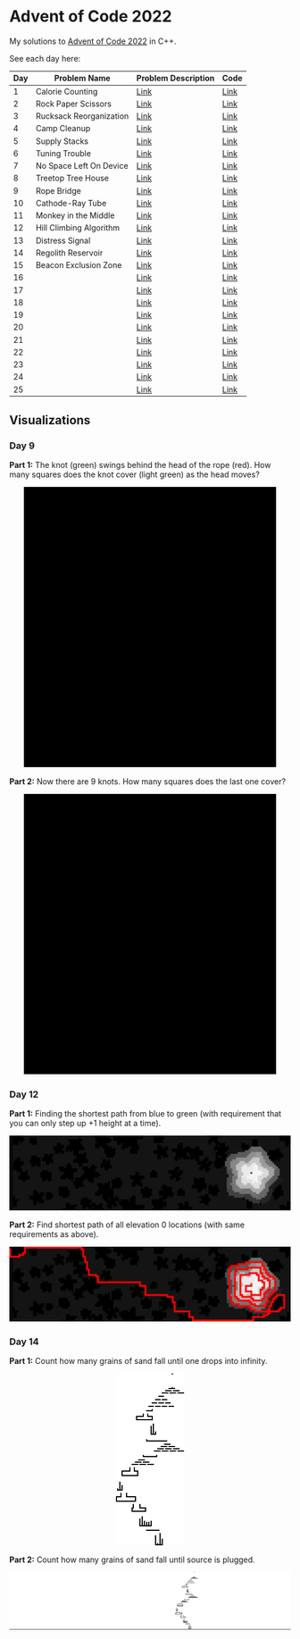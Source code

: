 # Advent of Code 2022

My solutions to [Advent of Code 2022](https://adventofcode.com/2022) in C++. 

See each day here:

| Day | Problem Name | Problem Description | Code |
| --- | ------------ | ------------------- | ---- |
| 1 | Calorie Counting | [Link](https://adventofcode.com/2022/day/1) | [Link](src/dec01.cc) |
| 2 | Rock Paper Scissors | [Link](https://adventofcode.com/2022/day/2) | [Link](src/dec02.cc) |
| 3 | Rucksack Reorganization | [Link](https://adventofcode.com/2022/day/3) | [Link](src/dec03.cc) |
| 4 | Camp Cleanup | [Link](https://adventofcode.com/2022/day/4) | [Link](src/dec04.cc) |
| 5 | Supply Stacks | [Link](https://adventofcode.com/2022/day/5) | [Link](src/dec05.cc) |
| 6 | Tuning Trouble | [Link](https://adventofcode.com/2022/day/6) | [Link](src/dec06.cc) |
| 7 | No Space Left On Device | [Link](https://adventofcode.com/2022/day/7) | [Link](src/dec07.cc) |
| 8 | Treetop Tree House | [Link](https://adventofcode.com/2022/day/8) | [Link](src/dec08.cc) |
| 9 | Rope Bridge | [Link](https://adventofcode.com/2022/day/9) | [Link](src/dec09.cc) |
| 10 | Cathode-Ray Tube | [Link](https://adventofcode.com/2022/day/10) | [Link](src/dec10.cc) |
| 11 | Monkey in the Middle | [Link](https://adventofcode.com/2022/day/11) | [Link](src/dec11.cc) |
| 12 | Hill Climbing Algorithm | [Link](https://adventofcode.com/2022/day/12) | [Link](src/dec12.cc) |
| 13 | Distress Signal | [Link](https://adventofcode.com/2022/day/13) | [Link](src/dec13.cc) |
| 14 | Regolith Reservoir | [Link](https://adventofcode.com/2022/day/14) | [Link](src/dec14.cc) |
| 15 | Beacon Exclusion Zone | [Link](https://adventofcode.com/2022/day/15) | [Link](src/dec15.cc) |
| 16 |  | [Link](https://adventofcode.com/2022/day/16) | [Link](src/dec16.cc) |
| 17 |  | [Link](https://adventofcode.com/2022/day/17) | [Link](src/dec17.cc) |
| 18 |  | [Link](https://adventofcode.com/2022/day/18) | [Link](src/dec18.cc) |
| 19 |  | [Link](https://adventofcode.com/2022/day/19) | [Link](src/dec19.cc) |
| 20 |  | [Link](https://adventofcode.com/2022/day/20) | [Link](src/dec20.cc) |
| 21 |  | [Link](https://adventofcode.com/2022/day/21) | [Link](src/dec21.cc) |
| 22 |  | [Link](https://adventofcode.com/2022/day/22) | [Link](src/dec22.cc) |
| 23 |  | [Link](https://adventofcode.com/2022/day/23) | [Link](src/dec23.cc) |
| 24 |  | [Link](https://adventofcode.com/2022/day/24) | [Link](src/dec24.cc) |
| 25 |  | [Link](https://adventofcode.com/2022/day/25) | [Link](src/dec25.cc) |


## Visualizations

### Day 9
__Part 1:__ The knot (green) swings behind the head of the rope (red). How many squares does the knot cover
(light green) as the head moves?

<p align="center"><img alt="Dec 9 2022 Part 1" src="figs/dec09/part1.gif" /></p>

__Part 2:__ Now there are 9 knots. How many squares does the last one cover?

<p align="center"><img alt="Dec 9 2022 Part 2" src="figs/dec09/part2.gif" /></p>

### Day 12
__Part 1:__ Finding the shortest path from blue to green (with requirement that you can only step up +1 height
at a time).

<p align="center"><img alt="Dec 12 2022 Part 1" src="figs/dec12/part1.gif" /></p>

__Part 2:__ Find shortest path of all elevation 0 locations (with same requirements as above).

<p align="center"><img alt="Dec 12 2022 Part 2" src="figs/dec12/part2.gif" /></p>

### Day 14
__Part 1:__ Count how many grains of sand fall until one drops into infinity.

<p align="center"><img alt="Dec 14 2022 Part 1" src="figs/dec14/part1.gif" /></p>

__Part 2:__ Count how many grains of sand fall until source is plugged.

<p align="center"><img alt="Dec 14 2022 Part 2" src="figs/dec14/part2.gif" /></p>
